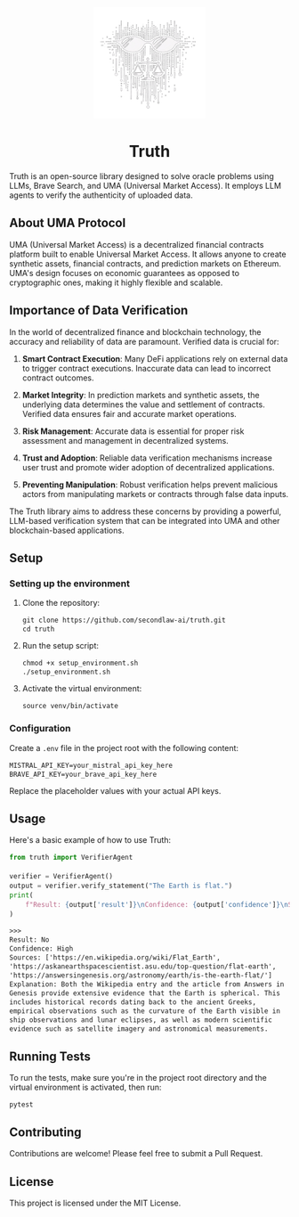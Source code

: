 
<p align="center">
  <img src="assets/truth_v2.jpg" alt="Truth" width="200"/>

</p>

<h1 style="text-align: center;">Truth</h1>


Truth is an open-source library designed to solve oracle problems using LLMs, Brave Search, and UMA (Universal Market Access). It employs LLM agents to verify the authenticity of uploaded data.

## About UMA Protocol

UMA (Universal Market Access) is a decentralized financial contracts platform built to enable Universal Market Access. It allows anyone to create synthetic assets, financial contracts, and prediction markets on Ethereum. UMA's design focuses on economic guarantees as opposed to cryptographic ones, making it highly flexible and scalable.

## Importance of Data Verification

In the world of decentralized finance and blockchain technology, the accuracy and reliability of data are paramount. Verified data is crucial for:

1. **Smart Contract Execution**: Many DeFi applications rely on external data to trigger contract executions. Inaccurate data can lead to incorrect contract outcomes.

2. **Market Integrity**: In prediction markets and synthetic assets, the underlying data determines the value and settlement of contracts. Verified data ensures fair and accurate market operations.

3. **Risk Management**: Accurate data is essential for proper risk assessment and management in decentralized systems.

4. **Trust and Adoption**: Reliable data verification mechanisms increase user trust and promote wider adoption of decentralized applications.

5. **Preventing Manipulation**: Robust verification helps prevent malicious actors from manipulating markets or contracts through false data inputs.

The Truth library aims to address these concerns by providing a powerful, LLM-based verification system that can be integrated into UMA and other blockchain-based applications.

## Setup

### Setting up the environment

1. Clone the repository:
   ```
   git clone https://github.com/secondlaw-ai/truth.git
   cd truth
   ```

2. Run the setup script:
   ```
   chmod +x setup_environment.sh
   ./setup_environment.sh
   ```

3. Activate the virtual environment:
   ```
   source venv/bin/activate
   ```

### Configuration

Create a `.env` file in the project root with the following content:

```
MISTRAL_API_KEY=your_mistral_api_key_here
BRAVE_API_KEY=your_brave_api_key_here
```

Replace the placeholder values with your actual API keys.

## Usage

Here's a basic example of how to use Truth:

```python
from truth import VerifierAgent

verifier = VerifierAgent()
output = verifier.verify_statement("The Earth is flat.")
print(
    f"Result: {output['result']}\nConfidence: {output['confidence']}\nSources: {output['sources']}\nExplanation: {output['explanation']}\n\n"
)
```
```
>>>
Result: No
Confidence: High
Sources: ['https://en.wikipedia.org/wiki/Flat_Earth', 'https://askanearthspacescientist.asu.edu/top-question/flat-earth', 'https://answersingenesis.org/astronomy/earth/is-the-earth-flat/']
Explanation: Both the Wikipedia entry and the article from Answers in Genesis provide extensive evidence that the Earth is spherical. This includes historical records dating back to the ancient Greeks, empirical observations such as the curvature of the Earth visible in ship observations and lunar eclipses, as well as modern scientific evidence such as satellite imagery and astronomical measurements.

```

## Running Tests

To run the tests, make sure you're in the project root directory and the virtual environment is activated, then run:

```
pytest
```

## Contributing

Contributions are welcome! Please feel free to submit a Pull Request.

## License

This project is licensed under the MIT License.

